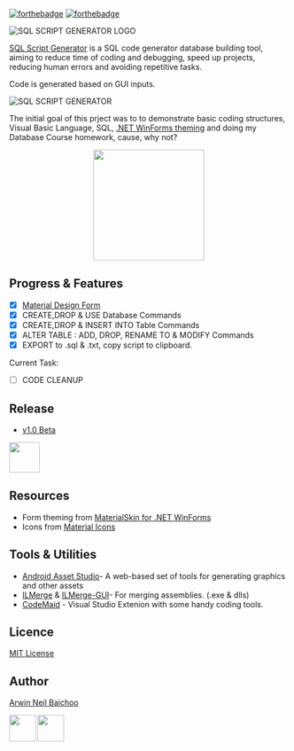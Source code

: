 [![forthebadge](http://forthebadge.com/images/badges/powered-by-electricity.svg)](http://forthebadge.com) [![forthebadge](http://forthebadge.com/images/badges/no-ragrets.svg)](http://forthebadge.com)

![SQL SCRIPT GENERATOR LOGO](http://i.imgur.com/M058kks.jpg)


[SQL Script Generator](https://github.com/arwinneil/Why-Write-SQL) is a SQL code generator database building tool, aiming to reduce time of coding and debugging, speed up projects, reducing human errors and avoiding repetitive tasks.

Code is generated based on GUI inputs.

![SQL SCRIPT GENERATOR](http://i.imgur.com/DGHYNE0.png)

The initial goal of this prject was to to demonstrate basic coding structures, Visual Basic Language, SQL, [.NET WinForms theming](#resources) and doing my Database Course homework, cause, why not?

<p align="center">
<img src="https://i.imgflip.com/1aulgw.jpg"  height="200" >
<p/>

## Progress & Features

- [x] [Material Design Form](#resources)
- [x] CREATE,DROP & USE Database Commands
- [x] CREATE,DROP & INSERT INTO Table Commands
- [x] ALTER TABLE : ADD, DROP, RENAME TO & MODIFY Commands
- [x] EXPORT to .sql & .txt, copy script to clipboard.

Current Task:
- [ ] CODE CLEANUP

## Release
-  [v1.0 Beta](https://github.com/arwinneil/Why-Write-SQL/releases/tag/v1.0)

<a href="https://github.com/arwinneil/Why-Write-SQL/releases/download/v1.0Beta/SQL.Script.Generator.v1.0.Beta.zip"><img src="http://i.imgur.com/T8yrIII.png" height="55" ></a>

## Resources
- Form theming from [MaterialSkin for .NET WinForms](https://github.com/IgnaceMaes/MaterialSkin)
- Icons from [Material Icons](https://design.google.com/icons/)

## Tools & Utilities
- [Android Asset Studio](https://romannurik.github.io/AndroidAssetStudio/)- A web-based set of tools for generating graphics and other assets 
- [ILMerge](https://www.microsoft.com/en-us/download/confirmation.aspx?id=17630) & [ILMerge-GUI](http://ilmergegui.codeplex.com/)- For merging assemblies. (.exe & dlls)
- [CodeMaid](http://www.codemaid.net/) - Visual Studio Extenion with some handy coding tools.

## Licence
[MIT License](LICENSE)

## Author
[Arwin Neil Baichoo](https://github.com/arwinneil)

<a href="https://www.linkedin.com/in/arwinneil"><img src="http://image.flaticon.com/icons/svg/179/179330.svg" align="left" height="48" width="48" ></a><a href="https://www.instagram.com/arwinneil/"><img src="http://image.flaticon.com/icons/svg/145/145805.svg" align="left" height="48" width="48" ></a>





